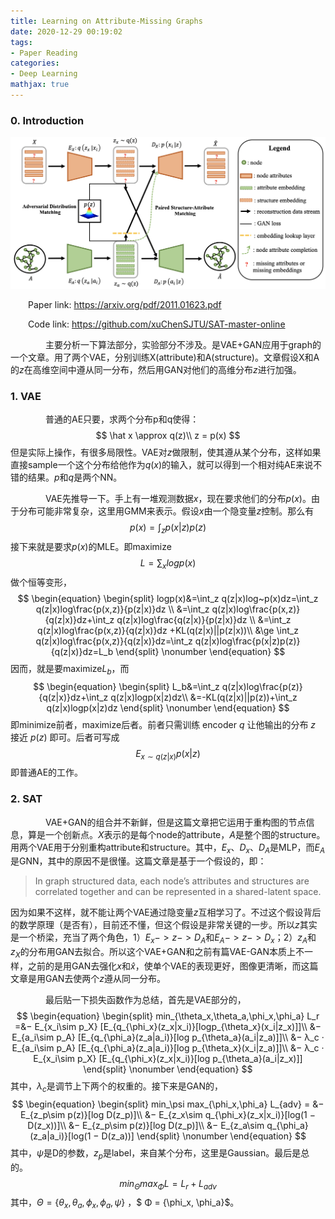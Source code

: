 ```yaml
---
title: Learning on Attribute-Missing Graphs
date: 2020-12-29 00:19:02
tags:
- Paper Reading
categories:
- Deep Learning
mathjax: true
---
```


### 0. Introduction

![](/images/Learning-on-Attribute-Missing-Graphs/structure.png)

&emsp;&emsp;Paper link: https://arxiv.org/pdf/2011.01623.pdf

&emsp;&emsp;Code link: https://github.com/xuChenSJTU/SAT-master-online

&emsp;&emsp;&emsp;&emsp;主要分析一下算法部分，实验部分不涉及。是VAE+GAN应用于graph的一个文章。用了两个VAE，分别训练X(attribute)和A(structure)。文章假设X和A的$z$在高维空间中遵从同一分布，然后用GAN对他们的高维分布$z$进行加强。



### 1. VAE

&emsp;&emsp;&emsp;&emsp;普通的AE只要，求两个分布p和q使得：
$$
\hat x \approx q(z)\\
z = p(x)
$$
但是实际上操作，有很多局限性。VAE对$z$做限制，使其遵从某个分布，这样如果直接sample一个这个分布给他作为$q(x)$的输入，就可以得到一个相对纯AE来说不错的结果。$p$和$q$是两个NN。

&emsp;&emsp;&emsp;&emsp;VAE先推导一下。手上有一堆观测数据$x$，现在要求他们的分布$p(x)$。由于分布可能非常复杂，这里用GMM来表示。假设$x$由一个隐变量$z$控制。那么有
$$
p(x)=\int_z p(x|z)p(z)
$$
接下来就是要求$p(x)$的MLE。即maximize
$$
L=\sum_x logp(x)
$$
做个恒等变形，
$$
\begin{equation}
\begin{split}
logp(x)&=\int_z q(z|x)log~p(x)dz=\int_z q(z|x)log\frac{p(x,z)}{p(z|x)}dz \\
&=\int_z q(z|x)log\frac{p(x,z)}{q(z|x)}dz+\int_z q(z|x)log\frac{q(z|x)}{p(z|x)}dz \\
&=\int_z q(z|x)log\frac{p(x,z)}{q(z|x)}dz +KL(q(z|x)||p(z|x))\\
&\ge \int_z q(z|x)log\frac{p(x,z)}{q(z|x)}dz=\int_z q(z|x)log\frac{p(x|z)p(z)}{q(z|x)}dz=L_b
\end{split}
\nonumber
\end{equation}
$$
因而，就是要maximize$L_b$，而
$$
\begin{equation}
\begin{split}
L_b&=\int_z q(z|x)log\frac{p(z)}{q(z|x)}dz+\int_z q(z|x)logp(x|z)dz\\
&=-KL(q(z|x)||p(z))+\int_z q(z|x)logp(x|z)dz
\end{split}
\nonumber
\end{equation}
$$
即minimize前者，maximize后者。前者只需训练 encoder $q$ 让他输出的分布 $z$ 接近 $p(z)$ 即可。后者可写成
$$
E_{x\sim q(z|x)}p(x|z)
$$
即普通AE的工作。

### 2. SAT

&emsp;&emsp;&emsp;&emsp;VAE+GAN的组合并不新鲜，但是这篇文章把它运用于重构图的节点信息，算是一个创新点。$X$表示的是每个node的attribute，$A$是整个图的structure。用两个VAE用于分别重构attribute和structure。其中，$E_x$、$D_x$、$D_A$是MLP，而$E_A$是GNN，其中的原因不是很懂。这篇文章是基于一个假设的，即：

> In graph structured data, each node’s attributes and structures are correlated together and can be represented in a shared-latent space.

因为如果不这样，就不能让两个VAE通过隐变量$z$互相学习了。不过这个假设背后的数学原理（是否有），目前还不懂，但这个假设是非常关键的一步。所以$z$其实是一个桥梁，充当了两个角色，1）$E_x->z->D_A$和$E_A->z->D_x$；2）$z_A$和$z_X$的分布用GAN去拟合。所以这个VAE+GAN和之前有篇VAE-GAN本质上不一样，之前的是用GAN去强化$x$和$\hat x$，使单个VAE的表现更好，图像更清晰，而这篇文章是用GAN去使两个$z$遵从同一分布。

&emsp;&emsp;&emsp;&emsp;最后贴一下损失函数作为总结，首先是VAE部分的，
$$
\begin{equation}
\begin{split}
min_{\theta_x,\theta_a,\phi_x,\phi_a}
L_r =&− E_{x_i\sim p_X} [E_{q_{\phi_x}(z_x|x_i)}[logp_{\theta_x}(x_i|z_x)]]\\
&− E_{a_i\sim p_A} [E_{q_{\phi_a}(z_a|a_i)}[log p_{\theta_a}(a_i|z_a)]]\\
&− λ_c · E_{a_i\sim p_A} [E_{q_{\phi_a}(z_a|a_i)}[log p_{\theta_x}(x_i|z_a)]]\\
&− λ_c · E_{x_i\sim p_X} [E_{q_{\phi_x}(z_x|x_i)}[log p_{\theta_a}(a_i|z_x)]]
\end{split}
\nonumber
\end{equation}
$$
其中，$\lambda_c$是调节上下两个的权重的。接下来是GAN的，
$$
\begin{equation}
\begin{split}
min_\psi max_{\phi_x,\phi_a} L_{adv} = &− E_{z_p\sim p(z)}[log D(z_p)]\\
&− E_{z_x\sim q_{\phi_x}(z_x|x_i)}[log(1 − D(z_x))]\\
&− E_{z_p\sim p(z)}[log D(z_p)]\\
&− E_{z_a\sim q_{\phi_a}(z_a|a_i)}[log(1 − D(z_a))]
\end{split}
\nonumber
\end{equation}
$$
其中，$\psi$是D的参数，$z_p$是label，来自某个分布，这里是Gaussian。最后是总的。
$$
min_\Theta max_\Phi L = L_r + L_{adv}
$$
其中，$\Theta = \{\theta_x, \theta_a, \phi_x, \phi_a, \psi\}$ ，$ Φ = \{\phi_x, \phi_a\}$。

